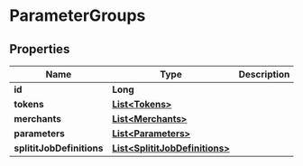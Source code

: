 
# ParameterGroups

## Properties
Name | Type | Description | Notes
------------ | ------------- | ------------- | -------------
**id** | **Long** |  | 
**tokens** | [**List&lt;Tokens&gt;**](Tokens.md) |  |  [optional]
**merchants** | [**List&lt;Merchants&gt;**](Merchants.md) |  |  [optional]
**parameters** | [**List&lt;Parameters&gt;**](Parameters.md) |  |  [optional]
**splititJobDefinitions** | [**List&lt;SplititJobDefinitions&gt;**](SplititJobDefinitions.md) |  |  [optional]



